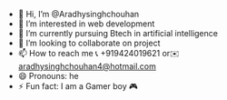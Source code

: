 - 👋 Hi, I’m @Aradhysinghchouhan
- 👀 I’m interested in web development 
- 🌱 I’m currently pursuing Btech in artificial intelligence 
- 💞️ I’m looking to collaborate on project 
- 📫 How to reach me 📞 +919424019621 or✉️ aradhysinghchouhan4@hotmail.com
- 😄 Pronouns: he
- ⚡ Fun fact: I am a Gamer boy 🎮

<!---
Aradhysinghchouhan/Aradhysinghchouhan is a ✨ special ✨ repository because its `README.md` (this file) appears on your GitHub profile.
You can click the Preview link to take a look at your changes.
--->
